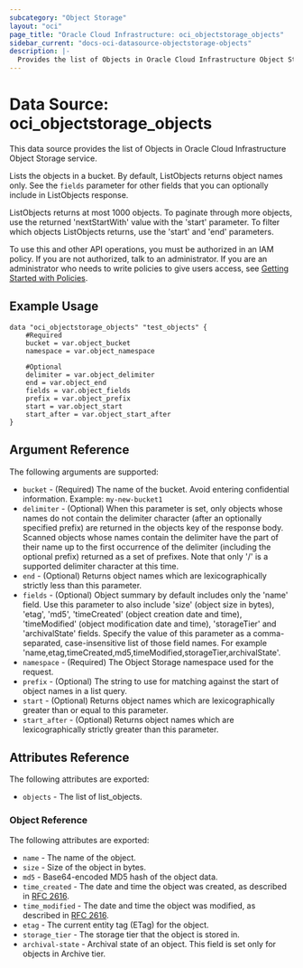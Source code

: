 ```yaml
---
subcategory: "Object Storage"
layout: "oci"
page_title: "Oracle Cloud Infrastructure: oci_objectstorage_objects"
sidebar_current: "docs-oci-datasource-objectstorage-objects"
description: |-
  Provides the list of Objects in Oracle Cloud Infrastructure Object Storage service
---
```


# Data Source: oci_objectstorage_objects
This data source provides the list of Objects in Oracle Cloud Infrastructure Object Storage service.

Lists the objects in a bucket. By default, ListObjects returns object names only. See the `fields`
parameter for other fields that you can optionally include in ListObjects response.

ListObjects returns at most 1000 objects. To paginate through more objects, use the returned 'nextStartWith'
value with the 'start' parameter. To filter which objects ListObjects returns, use the 'start' and 'end'
parameters.

To use this and other API operations, you must be authorized in an IAM policy. If you are not authorized,
talk to an administrator. If you are an administrator who needs to write policies to give users access, see
[Getting Started with Policies](https://docs.cloud.oracle.com/iaas/Content/Identity/Concepts/policygetstarted.htm).


## Example Usage

```hcl
data "oci_objectstorage_objects" "test_objects" {
	#Required
	bucket = var.object_bucket
	namespace = var.object_namespace

	#Optional
	delimiter = var.object_delimiter
	end = var.object_end
	fields = var.object_fields
	prefix = var.object_prefix
	start = var.object_start
	start_after = var.object_start_after
}
```

## Argument Reference

The following arguments are supported:

* `bucket` - (Required) The name of the bucket. Avoid entering confidential information. Example: `my-new-bucket1` 
* `delimiter` - (Optional) When this parameter is set, only objects whose names do not contain the delimiter character (after an optionally specified prefix) are returned in the objects key of the response body. Scanned objects whose names contain the delimiter have the part of their name up to the first occurrence of the delimiter (including the optional prefix) returned as a set of prefixes. Note that only '/' is a supported delimiter character at this time. 
* `end` - (Optional) Returns object names which are lexicographically strictly less than this parameter.
* `fields` - (Optional) Object summary by default includes only the 'name' field. Use this parameter to also include 'size' (object size in bytes), 'etag', 'md5', 'timeCreated' (object creation date and time), 'timeModified' (object modification date and time), 'storageTier' and 'archivalState' fields. Specify the value of this parameter as a comma-separated, case-insensitive list of those field names.  For example 'name,etag,timeCreated,md5,timeModified,storageTier,archivalState'. 
* `namespace` - (Required) The Object Storage namespace used for the request.
* `prefix` - (Optional) The string to use for matching against the start of object names in a list query.
* `start` - (Optional) Returns object names which are lexicographically greater than or equal to this parameter.
* `start_after` - (Optional) Returns object names which are lexicographically strictly greater than this parameter.


## Attributes Reference

The following attributes are exported:

* `objects` - The list of list_objects.

### Object Reference

The following attributes are exported:

* `name` - The name of the object. 
* `size` - Size of the object in bytes.
* `md5` - Base64-encoded MD5 hash of the object data.
* `time_created` - The date and time the object was created, as described in [RFC 2616](https://tools.ietf.org/html/rfc2616#section-14.29).
* `time_modified` - The date and time the object was modified, as described in [RFC 2616](https://tools.ietf.org/rfc/rfc2616#section-14.29).
* `etag` - The current entity tag (ETag) for the object.
* `storage_tier` - The storage tier that the object is stored in.
* `archival-state` - Archival state of an object. This field is set only for objects in Archive tier.
